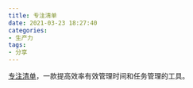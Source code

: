 ```yaml
---
title: 专注清单
date: 2021-03-23 18:27:40
categories:
- 生产力
tags:
- 分享
---
```

[专注清单](https://www.focustodo.cn/#products)，一款提高效率有效管理时间和任务管理的工具。